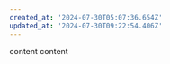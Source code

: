 ```yaml
---
created_at: '2024-07-30T05:07:36.654Z'
updated_at: '2024-07-30T09:22:54.406Z'
---
```


content
content
